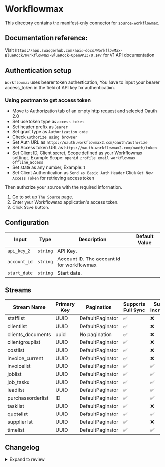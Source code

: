 # Workflowmax
This directory contains the manifest-only connector for [`source-workflowmax`](https://app.workflowmax2.com/).

## Documentation reference:
Visit `https://app.swaggerhub.com/apis-docs/WorkflowMax-BlueRock/WorkflowMax-BlueRock-OpenAPI3/0.1#/` for V1 API documentation

## Authentication setup
`Workflowmax` uses bearer token authentication, You have to input your bearer access_token in the field of API key for authentication.

### Using postman to get access token 
- Move to Authorization tab of an empty http request and selected Oauth 2.0
- Set use token type as `access token`
- Set header prefix as `Bearer`
- Set grant type as `Authorization code`
- Check `Authorize using browser`
- Set Auth URL as `https://oauth.workflowmax2.com/oauth/authorize`
- Set Access token URL as `https://oauth.workflowmax2.com/oauth/token`
- Set Client ID, Client secret, Scope defined as your Workflowmax settings, Example Scope: `openid profile email workflowmax offline_access`
- Set state as any number, Example: `1`
- Set Client Authentication as `Send as Basic Auth Header`
  Click `Get New Access Token` for retrieving access token

Then authorize your source with the required information. 
1. Go to set up `The Source` page.
2. Enter your Workflowmax application's access token.
3. Click Save button.
 

## Configuration

| Input | Type | Description | Default Value |
|-------|------|-------------|---------------|
| `api_key_2` | `string` | API Key.  |  |
| `account_id` | `string` | Account ID. The account id for workflowmax |  |
| `start_date` | `string` | Start date.  |  |

## Streams
| Stream Name | Primary Key | Pagination | Supports Full Sync | Supports Incremental |
|-------------|-------------|------------|---------------------|----------------------|
| stafflist | UUID | DefaultPaginator | ✅ |  ❌  |
| clientlist | UUID | DefaultPaginator | ✅ |  ❌  |
| clients_documents | uuid | No pagination | ✅ |  ❌  |
| clientgrouplist | UUID | DefaultPaginator | ✅ |  ❌  |
| costlist | UUID | DefaultPaginator | ✅ |  ❌  |
| invoice_current | UUID | DefaultPaginator | ✅ |  ❌  |
| invoicelist | UUID | DefaultPaginator | ✅ |  ✅  |
| joblist | UUID | DefaultPaginator | ✅ |  ✅  |
| job_tasks | UUID | DefaultPaginator | ✅ |  ✅  |
| leadlist | UUID | DefaultPaginator | ✅ |  ✅  |
| purchaseorderlist | ID | DefaultPaginator | ✅ |  ✅  |
| tasklist | UUID | DefaultPaginator | ✅ |  ❌  |
| quotelist | UUID | DefaultPaginator | ✅ |  ✅  |
| supplierlist | UUID | DefaultPaginator | ✅ |  ❌  |
| timelist | UUID | DefaultPaginator | ✅ |  ✅  |

## Changelog

<details>
  <summary>Expand to review</summary>

| Version          | Date              | Pull Request | Subject        |
|------------------|-------------------|--------------|----------------|
| 0.0.38 | 2025-10-29 | [68976](https://github.com/airbytehq/airbyte/pull/68976) | Update dependencies |
| 0.0.37 | 2025-10-21 | [68346](https://github.com/airbytehq/airbyte/pull/68346) | Update dependencies |
| 0.0.36 | 2025-10-14 | [67955](https://github.com/airbytehq/airbyte/pull/67955) | Update dependencies |
| 0.0.35 | 2025-10-07 | [67332](https://github.com/airbytehq/airbyte/pull/67332) | Update dependencies |
| 0.0.34 | 2025-09-30 | [66446](https://github.com/airbytehq/airbyte/pull/66446) | Update dependencies |
| 0.0.33 | 2025-09-09 | [65691](https://github.com/airbytehq/airbyte/pull/65691) | Update dependencies |
| 0.0.32 | 2025-08-24 | [65492](https://github.com/airbytehq/airbyte/pull/65492) | Update dependencies |
| 0.0.31 | 2025-08-09 | [64857](https://github.com/airbytehq/airbyte/pull/64857) | Update dependencies |
| 0.0.30 | 2025-08-02 | [64340](https://github.com/airbytehq/airbyte/pull/64340) | Update dependencies |
| 0.0.29 | 2025-07-26 | [64079](https://github.com/airbytehq/airbyte/pull/64079) | Update dependencies |
| 0.0.28 | 2025-07-19 | [63627](https://github.com/airbytehq/airbyte/pull/63627) | Update dependencies |
| 0.0.27 | 2025-07-12 | [63226](https://github.com/airbytehq/airbyte/pull/63226) | Update dependencies |
| 0.0.26 | 2025-07-05 | [62751](https://github.com/airbytehq/airbyte/pull/62751) | Update dependencies |
| 0.0.25 | 2025-06-28 | [62268](https://github.com/airbytehq/airbyte/pull/62268) | Update dependencies |
| 0.0.24 | 2025-06-21 | [61750](https://github.com/airbytehq/airbyte/pull/61750) | Update dependencies |
| 0.0.23 | 2025-06-15 | [61212](https://github.com/airbytehq/airbyte/pull/61212) | Update dependencies |
| 0.0.22 | 2025-05-24 | [60748](https://github.com/airbytehq/airbyte/pull/60748) | Update dependencies |
| 0.0.21 | 2025-05-10 | [59972](https://github.com/airbytehq/airbyte/pull/59972) | Update dependencies |
| 0.0.20 | 2025-05-04 | [59550](https://github.com/airbytehq/airbyte/pull/59550) | Update dependencies |
| 0.0.19 | 2025-04-26 | [58938](https://github.com/airbytehq/airbyte/pull/58938) | Update dependencies |
| 0.0.18 | 2025-04-19 | [58544](https://github.com/airbytehq/airbyte/pull/58544) | Update dependencies |
| 0.0.17 | 2025-04-12 | [58027](https://github.com/airbytehq/airbyte/pull/58027) | Update dependencies |
| 0.0.16 | 2025-04-05 | [57381](https://github.com/airbytehq/airbyte/pull/57381) | Update dependencies |
| 0.0.15 | 2025-03-29 | [56876](https://github.com/airbytehq/airbyte/pull/56876) | Update dependencies |
| 0.0.14 | 2025-03-22 | [56313](https://github.com/airbytehq/airbyte/pull/56313) | Update dependencies |
| 0.0.13 | 2025-03-08 | [55583](https://github.com/airbytehq/airbyte/pull/55583) | Update dependencies |
| 0.0.12 | 2025-03-01 | [55141](https://github.com/airbytehq/airbyte/pull/55141) | Update dependencies |
| 0.0.11 | 2025-02-22 | [54523](https://github.com/airbytehq/airbyte/pull/54523) | Update dependencies |
| 0.0.10 | 2025-02-15 | [53526](https://github.com/airbytehq/airbyte/pull/53526) | Update dependencies |
| 0.0.9 | 2025-02-01 | [53070](https://github.com/airbytehq/airbyte/pull/53070) | Update dependencies |
| 0.0.8 | 2025-01-25 | [52441](https://github.com/airbytehq/airbyte/pull/52441) | Update dependencies |
| 0.0.7 | 2025-01-18 | [51947](https://github.com/airbytehq/airbyte/pull/51947) | Update dependencies |
| 0.0.6 | 2025-01-11 | [51422](https://github.com/airbytehq/airbyte/pull/51422) | Update dependencies |
| 0.0.5 | 2024-12-28 | [50782](https://github.com/airbytehq/airbyte/pull/50782) | Update dependencies |
| 0.0.4 | 2024-12-21 | [50324](https://github.com/airbytehq/airbyte/pull/50324) | Update dependencies |
| 0.0.3 | 2024-12-14 | [47888](https://github.com/airbytehq/airbyte/pull/47888) | Update dependencies |
| 0.0.2 | 2024-10-28 | [47527](https://github.com/airbytehq/airbyte/pull/47527) | Update dependencies |
| 0.0.1 | 2024-10-13 | [46866](https://github.com/airbytehq/airbyte/pull/46866) | Initial release by [@btkcodedev](https://github.com/btkcodedev) via Connector Builder |

</details>
